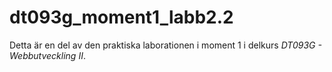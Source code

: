# dt093g_moment1_labb2.2
Detta är en del av den praktiska laborationen i moment 1 i delkurs _DT093G - Webbutveckling II_.